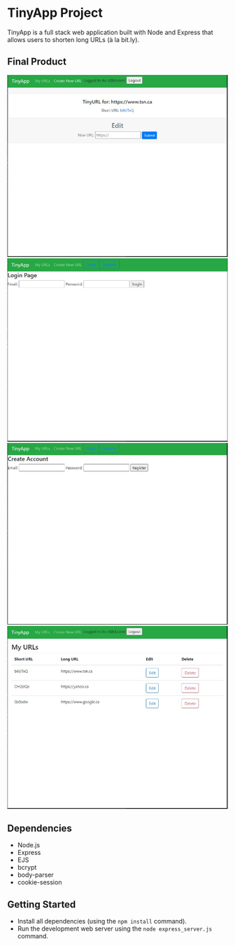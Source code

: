 # TinyApp Project

TinyApp is a full stack web application built with Node and Express that allows users to shorten long URLs (à la bit.ly).

## Final Product

!["Edit Long URL"](https://github.com/zefaradi/tinyapp/blob/master/Docs/EditShortURL.JPG?raw=true)
!["Login Page"](https://github.com/zefaradi/tinyapp/blob/master/Docs/Login_Page.JPG?raw=true)
!["Register Page"](https://github.com/zefaradi/tinyapp/blob/master/Docs/Register_Page.JPG?raw=true)
!["List of URLs"](https://github.com/zefaradi/tinyapp/blob/master/Docs/URLs.JPG?raw=true)

## Dependencies

- Node.js
- Express
- EJS
- bcrypt
- body-parser
- cookie-session


## Getting Started

- Install all dependencies (using the `npm install` command).
- Run the development web server using the `node express_server.js` command.